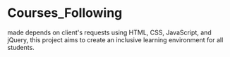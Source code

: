 # Courses_Following
made depends on client's requests using HTML, CSS, JavaScript, and jQuery, this project aims to create an inclusive learning environment for all students.
